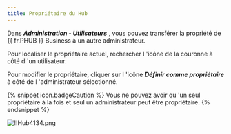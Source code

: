 ```yaml
---
title: Propriétaire du Hub
---
```

Dans ***Administration - Utilisateurs*** , vous pouvez transférer la propriété de {{ fr.PHUB }} Business à un autre administrateur.  

Pour localiser le propriétaire actuel, rechercher l 'icône de la couronne à côté d 'un utilisateur.  

Pour modifier le propriétaire, cliquer sur l 'icône ***Définir comme propriétaire*** à côté de l 'administrateur sélectionné.  

{% snippet icon.badgeCaution %} 
Vous ne pouvez avoir qu 'un seul propriétaire à la fois et seul un administrateur peut être propriétaire. 
{% endsnippet %}
 
![!!Hub4134.png](https://webdevolutions.azureedge.net/docs/fr/hub/Hub4134.png) 

